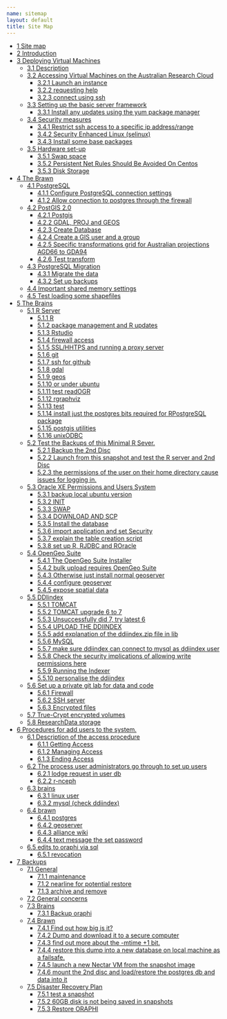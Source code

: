 ```yaml
--- 
name: sitemap
layout: default
title: Site Map
---
```


<div id="table-of-contents">
<!-- <h2>Table of Contents</h2> -->
<div id="text-table-of-contents">
<ul>
<li><a href="#sec-1">1 Site map</a></li>
<li><a href="/introduction.html">2 Introduction </a></li>
<li><a href="#sec-3">3 Deploying Virtual Machines</a>
<ul>
<li><a href="#sec-3-1">3.1 Description</a></li>
<li><a href="#sec-3-2">3.2 Accessing Virtual Machines on the Australian  Research Cloud</a>
<ul>
<li><a href="#sec-3-2-1">3.2.1 Launch an instance</a></li>
<li><a href="#sec-3-2-2">3.2.2 requesting help</a></li>
<li><a href="#sec-3-2-3">3.2.3 connect using ssh</a></li>
</ul>
</li>
<li><a href="#sec-3-3">3.3 Setting up the basic server framework</a>
<ul>
<li><a href="#sec-3-3-1">3.3.1 Install any updates using the yum package manager</a></li>
</ul>
</li>
<li><a href="#sec-3-4">3.4 Security measures</a>
<ul>
<li><a href="#sec-3-4-1">3.4.1 Restrict ssh access to a specific ip address/range</a></li>
<li><a href="#sec-3-4-2">3.4.2 Security Enhanced Linux (selinux)</a></li>
<li><a href="#sec-3-4-3">3.4.3 Install some base packages</a></li>
</ul>
</li>
<li><a href="#sec-3-5">3.5 Hardware set-up</a>
<ul>
<li><a href="/swapon.html">3.5.1 Swap space </a></li>
<li><a href="#sec-3-5-2">3.5.2 Persistent Net Rules Should Be Avoided On Centos</a></li>
<li><a href="#sec-3-5-3">3.5.3 Disk Storage</a></li>
</ul></li>
</ul>
</li>
<li><a href="#sec-4">4 The Brawn</a>
<ul>
<li><a href="/postgresql.html">4.1 PostgreSQL </a>
<ul>
<li><a href="#sec-4-1-1">4.1.1 Configure PostgreSQL connection settings</a></li>
<li><a href="#sec-4-1-2">4.1.2 Allow connection to postgres through the firewall</a></li>
</ul>
</li>
<li><a href="/postgis.html">4.2 PostGIS 2.0 </a>
<ul>
<li><a href="/postgis.html">4.2.1 Postgis</a></li>
<li><a href="#sec-4-2-2">4.2.2 GDAL, PROJ and GEOS</a></li>
<li><a href="#sec-4-2-3">4.2.3 Create Database</a></li>
<li><a href="#sec-4-2-4">4.2.4 Create a GIS user and a group</a></li>
<li><a href="#sec-4-2-5">4.2.5 Specific transformations grid for Australian projections AGD66 to GDA94</a></li>
<li><a href="#sec-4-2-6">4.2.6 Test transform</a></li>
</ul>
</li>
<li><a href="/postgres-migrate.html">4.3 PostgreSQL Migration </a>
<ul>
<li><a href="/postgres-migrate.html">4.3.1 Migrate the data</a></li>
<li><a href="#sec-4-3-2">4.3.2 Set up backups</a></li>
</ul>
</li>
<li><a href="/sharedmemory.html">4.4 Important shared memory settings </a></li>
<li><a href="#sec-4-5">4.5 Test loading some shapefiles</a></li>
</ul>
</li>
<li><a href="#sec-5">5 The Brains</a>
<ul>
<li><a href="#sec-5-1">5.1 R Server</a>
<ul>
<li><a href="#sec-5-1-1">5.1.1 R</a></li>
<li><a href="#sec-5-1-2">5.1.2 package management and R updates</a></li>
<li><a href="#sec-5-1-3">5.1.3 Rstudio</a></li>
<li><a href="#sec-5-1-4">5.1.4 firewall access</a></li>
<li><a href="#sec-5-1-5">5.1.5 SSL/HHTPS and running a proxy server</a></li>
<li><a href="#sec-5-1-6">5.1.6 git</a></li>
<li><a href="#sec-5-1-7">5.1.7 ssh for github</a></li>
<li><a href="#sec-5-1-8">5.1.8 gdal</a></li>
<li><a href="#sec-5-1-9">5.1.9 geos</a></li>
<li><a href="#sec-5-1-10">5.1.10 or under ubuntu</a></li>
<li><a href="#sec-5-1-11">5.1.11 test readOGR</a></li>
<li><a href="#sec-5-1-12">5.1.12 rgraphviz</a></li>
<li><a href="#sec-5-1-13">5.1.13 test</a></li>
<li><a href="#sec-5-1-14">5.1.14 install just the postgres bits required for RPostgreSQL package</a></li>
<li><a href="#sec-5-1-15">5.1.15 postgis utilities</a></li>
<li><a href="#sec-5-1-16">5.1.16 unixODBC</a></li>
</ul>
</li>
<li><a href="#sec-5-2">5.2 Test the Backups of this Minimal R Sever.</a>
<ul>
<li><a href="#sec-5-2-1">5.2.1 Backup the 2nd Disc</a></li>
<li><a href="#sec-5-2-2">5.2.2 Launch from this snapshot and test the R server and 2nd Disc</a></li>
<li><a href="#sec-5-2-3">5.2.3 the permissions of the user on their home directory cause issues for logging in.</a></li>
</ul>
</li>
<li><a href="#sec-5-3">5.3 Oracle XE Permissions and Users System</a>
<ul>
<li><a href="#sec-5-3-1">5.3.1 backup local ubuntu version</a></li>
<li><a href="#sec-5-3-2">5.3.2 INIT</a></li>
<li><a href="#sec-5-3-3">5.3.3 SWAP</a></li>
<li><a href="#sec-5-3-4">5.3.4 DOWNLOAD AND SCP</a></li>
<li><a href="#sec-5-3-5">5.3.5 Install the database</a></li>
<li><a href="#sec-5-3-6">5.3.6 import application and set Security</a></li>
<li><a href="#sec-5-3-7">5.3.7 explain the table creation script</a></li>
<li><a href="#sec-5-3-8">5.3.8 set up R, RJDBC and ROracle</a></li>
</ul>
</li>
<li><a href="/opengeosuite.html">5.4 OpenGeo Suite </a>
<ul>
<li><a href="#sec-5-4-1">5.4.1 The OpenGeo Suite Installer</a></li>
<li><a href="#sec-5-4-2">5.4.2 bulk upload requires OpenGeo Suite</a></li>
<li><a href="#sec-5-4-3">5.4.3 Otherwise just install normal geoserver</a></li>
<li><a href="#sec-5-4-4">5.4.4 configure geoserver</a></li>
<li><a href="#sec-5-4-5">5.4.5 expose spatial data</a></li>
</ul>
</li>
<li><a href="#sec-5-5">5.5 DDIindex</a>
<ul>
<li><a href="#sec-5-5-1">5.5.1 TOMCAT</a></li>
<li><a href="#sec-5-5-2">5.5.2 TOMCAT upgrade 6 to 7</a></li>
<li><a href="#sec-5-5-3">5.5.3 Unsuccessfully did 7, try latest 6</a></li>
<li><a href="#sec-5-5-4">5.5.4 UPLOAD THE DDIINDEX</a></li>
<li><a href="#sec-5-5-5">5.5.5 add explanation of the ddiindex.zip file in lib</a></li>
<li><a href="#sec-5-5-6">5.5.6 MySQL</a></li>
<li><a href="#sec-5-5-7">5.5.7 make sure ddiindex can connect to mysql as ddiindex user</a></li>
<li><a href="#sec-5-5-8">5.5.8 Check the security implications of allowing write permissions here</a></li>
<li><a href="#sec-5-5-9">5.5.9 Running the Indexer</a></li>
<li><a href="#sec-5-5-10">5.5.10 personalise the ddiindex</a></li>
</ul>
</li>
<li><a href="#sec-5-6">5.6 Set up a private git lab for data and code</a>
<ul>
<li><a href="#sec-5-6-1">5.6.1 Firewall</a></li>
<li><a href="#sec-5-6-2">5.6.2 SSH server</a></li>
<li><a href="#sec-5-6-3">5.6.3 Encrypted files</a></li>
</ul>
</li>
<li><a href="#sec-5-7">5.7 True-Crypt encrypted volumes</a></li>
<li><a href="#sec-5-8">5.8 ResearchData storage</a></li>
</ul>
</li>
<li><a href="#sec-6">6 Procedures for add users to the system.</a>
<ul>
<li><a href="#sec-6-1">6.1 Description of the access procedure</a>
<ul>
<li><a href="#sec-6-1-1">6.1.1 Getting Access</a></li>
<li><a href="#sec-6-1-2">6.1.2 Managing Access</a></li>
<li><a href="#sec-6-1-3">6.1.3 Ending Access</a></li>
</ul>
</li>
<li><a href="#sec-6-2">6.2 The process user administrators go through to set up users</a>
<ul>
<li><a href="#sec-6-2-1">6.2.1 lodge request in user db</a></li>
<li><a href="#sec-6-2-2">6.2.2 r-nceph</a></li>
</ul>
</li>
<li><a href="#sec-6-3">6.3 brains</a>
<ul>
<li><a href="#sec-6-3-1">6.3.1 linux user</a></li>
<li><a href="#sec-6-3-2">6.3.2 mysql (check ddiindex)</a></li>
</ul>
</li>
<li><a href="#sec-6-4">6.4 brawn</a>
<ul>
<li><a href="#sec-6-4-1">6.4.1 postgres</a></li>
<li><a href="#sec-6-4-2">6.4.2 geoserver</a></li>
<li><a href="#sec-6-4-3">6.4.3 alliance wiki</a></li>
<li><a href="#sec-6-4-4">6.4.4 text message the set password</a></li>
</ul>
</li>
<li><a href="#sec-6-5">6.5 edits to oraphi via sql</a>
<ul>
<li><a href="#sec-6-5-1">6.5.1 revocation</a></li>
</ul></li>
</ul>
</li>
<li><a href="#sec-7">7 Backups</a>
<ul>
<li><a href="#sec-7-1">7.1 General</a>
<ul>
<li><a href="#sec-7-1-1">7.1.1 maintenance</a></li>
<li><a href="#sec-7-1-2">7.1.2 nearline for potential restore</a></li>
<li><a href="#sec-7-1-3">7.1.3 archive and remove</a></li>
</ul>
</li>
<li><a href="#sec-7-2">7.2 General concerns</a></li>
<li><a href="#sec-7-3">7.3 Brains</a>
<ul>
<li><a href="#sec-7-3-1">7.3.1 Backup oraphi</a></li>
</ul>
</li>
<li><a href="#sec-7-4">7.4 Brawn</a>
<ul>
<li><a href="#sec-7-4-1">7.4.1 Find out how big is it?</a></li>
<li><a href="#sec-7-4-2">7.4.2 Dump and download it to a secure computer</a></li>
<li><a href="#sec-7-4-3">7.4.3 find out more about the -mtime +1 bit.</a></li>
<li><a href="#sec-7-4-4">7.4.4 restore this dump into a new database on local machine as a failsafe.</a></li>
<li><a href="#sec-7-4-5">7.4.5 launch a new Nectar VM from the snapshot image</a></li>
<li><a href="#sec-7-4-6">7.4.6 mount the 2nd disc and load/restore the postgres db and data into it</a></li>
</ul>
</li>
<li><a href="#sec-7-5">7.5 Disaster Recovery Plan</a>
<ul>
<li><a href="#sec-7-5-1">7.5.1 test a snapshot</a></li>
<li><a href="#sec-7-5-2">7.5.2 60GB disk is not being saved in snapshots</a></li>
<li><a href="#sec-7-5-3">7.5.3 Restore ORAPHI</a></li>
</ul>
</li>
</ul>
</li>
</ul>
</div>
</div>
